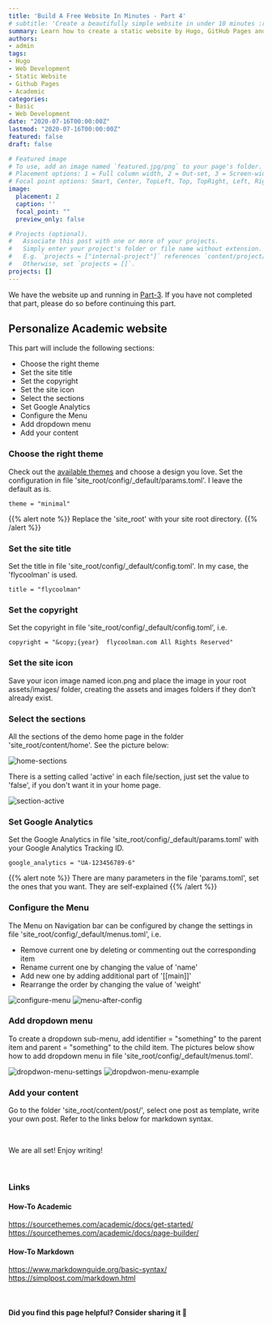 ```yaml
---
title: 'Build A Free Website In Minutes - Part 4'
# subtitle: 'Create a beautifully simple website in under 10 minutes :rocket:'
summary: Learn how to create a static website by Hugo, GitHub Pages and Academic.
authors:
- admin
tags:
- Hugo
- Web Development
- Static Website
- Github Pages
- Academic
categories:
- Basic
- Web Development
date: "2020-07-16T00:00:00Z"
lastmod: "2020-07-16T00:00:00Z"
featured: false
draft: false

# Featured image
# To use, add an image named `featured.jpg/png` to your page's folder.
# Placement options: 1 = Full column width, 2 = Out-set, 3 = Screen-width
# Focal point options: Smart, Center, TopLeft, Top, TopRight, Left, Right, BottomLeft, Bottom, BottomRight
image:
  placement: 2
  caption: ''
  focal_point: ""
  preview_only: false

# Projects (optional).
#   Associate this post with one or more of your projects.
#   Simply enter your project's folder or file name without extension.
#   E.g. `projects = ["internal-project"]` references `content/project/deep-learning/index.md`.
#   Otherwise, set `projects = []`.
projects: []
---
```

We have the website up and running in [Part-3](https://flycoolman.com/post/build-a-free-website-in-minutes-part-3/). If you have not completed that part, please do so before continuing this part.

## Personalize Academic website

This part will include the following sections:

- Choose the right theme
- Set the site title
- Set the copyright
- Set the site icon
- Select the sections
- Set Google Analytics
- Configure the Menu
- Add dropdown menu
- Add your content

### Choose the right theme

Check out the [available themes](https://sourcethemes.com/academic/themes/) and choose a design you love.
Set the configuration in file 'site_root/config/_default/params.toml'. I leave the default as is.

    theme = "minimal"

{{% alert note %}}
Replace the 'site_root' with your site root directory.
{{% /alert %}}

### Set the site title

Set the title in file 'site_root/config/_default/config.toml'. In my case, the 'flycoolman' is used.

    title = "flycoolman"

### Set the copyright

Set the copyright in file 'site_root/config/_default/config.toml', i.e.

    copyright = "&copy;{year}  flycoolman.com All Rights Reserved"

### Set the site icon

Save your icon image named icon.png and place the image in your root assets/images/ folder, creating the assets and images folders if they don’t already exist.

### Select the sections

All the sections of the demo home page in the folder 'site_root/content/home'. See the picture below:

![home-sections](./home-sections.png)  

There is a setting called 'active' in each file/section, just set the value to 'false', if you don't want it in your home page.

![section-active](./section-active.png)

### Set Google Analytics

Set the Google Analytics in file 'site_root/config/_default/params.toml' with your Google Analytics Tracking ID.

    google_analytics = "UA-123456789-6"

{{% alert note %}}
There are many parameters in the file 'params.toml', set the ones that you want. They are self-explained
{{% /alert %}}

### Configure the Menu

The Menu on Navigation bar can be configured by change the settings in file 'site_root/config/_default/menus.toml', i.e.

- Remove current one  by deleting or commenting out the corresponding item
- Rename current one by changing the value of 'name'
- Add new one by adding additional part of '[[main]]'
- Rearrange the order by changing the value of 'weight'

![configure-menu](./configure-menu.png)
![menu-after-config](./menu-after-config.png)

### Add dropdown menu

To create a dropdown sub-menu, add identifier = "something" to the parent item and parent = "something" to the child item.
 The pictures below show how to add dropdown menu in file 'site_root/config/_default/menus.toml'.

![dropdwon-menu-settings](./dropdown-menu-settings.png)
![dropdwon-menu-example](./dropdown-menu-example.png)

### Add your content

Go to the folder 'site_root/content/post/', select one post as template, write your own post. Refer to the links below for markdown syntax.

<br>

We are all set! Enjoy writing!

<br>

### Links

#### How-To Academic

<https://sourcethemes.com/academic/docs/get-started/>
<https://sourcethemes.com/academic/docs/page-builder/>

#### How-To Markdown

<https://www.markdownguide.org/basic-syntax/>
<https://simplpost.com/markdown.html>

<br>

#### Did you find this page helpful? Consider sharing it 🙌
